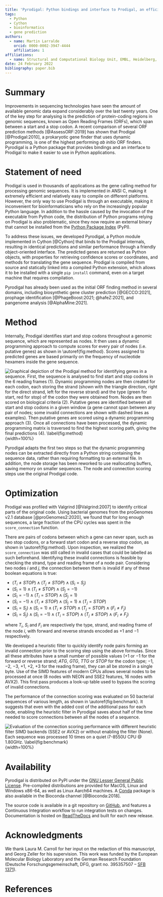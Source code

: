```yaml
---
title: 'Pyrodigal: Python bindings and interface to Prodigal, an efficient method for gene prediction in prokaryotes.'
tags:
  - Python
  - Cython
  - bioinformatics
  - gene prediction
authors:
  - name: Martin Larralde
    orcid: 0000-0002-3947-4444
    affiliation: 1
affiliations:
  - name: Structural and Computational Biology Unit, EMBL, Heidelberg, Germany
date: 24 February 2022
bibliography: paper.bib
---
```


# Summary

Improvements in sequencing technologies have seen the amount of available
genomic data expand considerably over the last twenty years. One of the key
step for analysing is the prediction of protein-coding regions in genomic
sequences, known as Open Reading Frames (ORFs), which span between
a start and a stop codon. A recent comparison of several ORF prediction methods
[@AssessORF:2019] has shown that Prodigal [@Prodigal:2010], a prokaryotic gene
finder that uses dynamic programming, is one of the highest performing
*ab initio* ORF finders. Pyrodigal is a Python package that provides bindings
and an interface to Prodigal to make it easier to use in Python applications.


# Statement of need

Prodigal is used in thousands of applications as the gene calling method
for processing genomic sequences. It is implemented in ANSI C, making it
extremely efficient and relatively easy to compile on different platforms.
However, the only way to use Prodigal is through an executable, making it
inconvenient for bioinformaticians who rely on the increasingly popular
Python language. In addition to the hassle caused by the invocation of
the executable from Python code, the distribution of Python programs relying
on Prodigal is also problematic, since they now require an external binary
that cannot be installed from the [Python Package Index](https://pypi.org) (PyPI).

To address these issues, we developed Pyrodigal, a Python module implemented
in Cython [@Cython] that binds to the Prodigal internals, resulting in identical
predictions and similar performance through a friendly object-oriented interface.
The predicted genes are returned as Python objects, with properties for retrieving
confidence scores or coordinates, and methods for translating the gene sequence.
Prodigal is compiled from source and statically linked into a compiled Python
extension, which allows it to be installed with a single `pip install` command,
even on a target machine that requires compilation.

Pyrodigal has already been used as the initial ORF finding method in several
domains, including biosynthetic gene cluster prediction [@GECCO:2021],
prophage identification [@PhageBoost:2021; @hafeZ:2021], and pangenome
analysis [@AlphaMine:2021].


# Method

Internally, Prodigal identifies start and stop codons throughout a genomic
sequence, which are represented as nodes. It then uses a dynamic programming
approach to compute scores for every pair of nodes (i.e. putative genes) as
shown in \autoref{fig:method}. Scores assigned to predicted genes are based
primarily on the frequency of nucleotide hexamers inside the gene sequence.

![Graphical depiction of the Prodigal method for identifying genes in a sequence.
First, the sequence is analysed to find start and stop codons in the 6 reading frames (1).
Dynamic programming nodes are then created for each codon, each storing the strand
(shown with the triangle direction, right for the direct strand, left for the reverse strand)
and the type (green for start, red for stop) of the codon they were obtained from.
Nodes are then scored on biological criteria (2). Putative genes are identified between all
start and stop codons in a given window (a gene cannot span between any pair of nodes;
some invalid connections are shown with dashed lines as examples). Then putative
genes are scored using a dynamic programming approach (3). Once all connections
have been processed, the dynamic programming matrix is traversed to find the highest scoring
path, giving the final predictions (4). \label{fig:method}](figure1.svg){width=100%}

Pyrodigal adapts the first two steps so that the dynamic programming nodes
can be extracted directly from a Python string containing the sequence data,
rather than requiring formatting to an external file. In addition, the node
storage has been reworked to use reallocating buffers, saving memory on
smaller sequences. The node and connection scoring steps use the original
Prodigal code.


# Optimization

Prodigal was profiled with Valgrind [@Valgrind:2007] to identify critical
parts of the original code. Using bacterial genomes from the proGenomes v2.1
database [@proGenomes2:2020], we found that for long enough sequences,
a large fraction of the CPU cycles was spent in the `score_connection`
function.

There are pairs of codons between which a gene can never span, such as two
stop codons, or a forward start codon and a reverse stop codon, as shown in
\autoref{fig:method}. Upon inspection, we realized the `score_connection`
was still called in invalid cases that could be labelled as such beforehand.
Identifying these invalid connections is feasible by checking the strand, type
and reading frame of a node pair. Considering two nodes $i$ and $j$, the
connection between them is invalid if any of these boolean equations is true:

- $(T_i \ne STOP) \land (T_j \ne STOP) \land (S_i = S_j)$
- $(S_i = 1) \land (T_i \ne STOP) \land (S_j = -1)$
- $(S_i = -1) \land (T_i = STOP) \land (S_j = 1)$
- $(S_i = -1) \land (T_i \ne STOP) \land (S_j = 1) \land (T_j = STOP)$
- $(S_i = S_j) \land (S_i = 1) \land (T_i \ne STOP) \land (T_j = STOP) \land (F_i \ne F_j)$
- $(S_i = S_j) \land (S_i = -1) \land (T_i = STOP) \land (T_j \ne STOP) \land (F_i \ne F_j)$

where $T_i$, $S_i$ and $F_i$ are respectively the type, strand, and reading
frame of the node $i$, with forward and reverse strands encoded as $+1$ and
$-1$ respectively.

We developed a heuristic filter to quickly identify node pairs forming an
invalid connection prior to the scoring step using the above formulas.
Since all these attributes have a small number of possible values
($+1$ or $-1$ for the forward or reverse strand; $ATG$, $GTG$, $TTG$ or $STOP$
for the codon type; $-1$, $-2$, $-3$, $+1$, $+2$, $+3$ for the reading frame),
they can all be stored in a single byte. Use of the SIMD features of modern CPUs
allows several nodes to be processed at once (8 nodes with NEON and SSE2 features,
16 nodes with AVX2). This first pass produces a look-up table used to bypass the
scoring of invalid connections.

The performance of the connection scoring was evaluated on 50 bacterial
sequences of various length, as shown in \autoref{fig:benchmark}. It suggests
that even with the added cost of the additional pass for each node, enabling
the heuristic filter in Pyrodigal saves about half of the time needed to score
connections between all the nodes of a sequence.

![Evaluation of the connection scoring performance with different heuristic
filter SIMD backends (SSE2 or AVX2) or without enabling the filter (None).
*Each sequence was processed 10 times on a quiet i7-8550U CPU @ 1.80GHz*. \label{fig:benchmark}](figure2.svg){width=100%}


# Availability

Pyrodigal is distributed on PyPI under the
[GNU Lesser General Public License](https://www.gnu.org/licenses/lgpl-3.0).
Pre-compiled distributions are provided for MacOS, Linux and Windows x86-64,
as well as Linux Aarch64 machines. A [Conda](https://conda.io/) package is
also available in the Bioconda channel [@Bioconda:2018].

The source code is available in a git repository on [GitHub](https://github.com/althonos/pyrodigal),
and features a Continuous Integration workflow to run integration tests on changes.
Documentation is hosted on [ReadTheDocs](https://pyrodigal.readthedocs.io) and
built for each new release.


# Acknowledgments

We thank Laura M. Carroll for her input on the redaction of this manuscript,
and Georg Zeller for his supervision. This work was funded by the European
Molecular Biology Laboratory and the German Research Foundation
(Deutsche Forschungsgemeinschaft, DFG, grant no. 395357507 – [SFB 1371](https://www.sfb1371.tum.de/)).


# References

